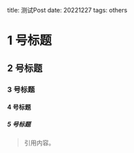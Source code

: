 

title: 测试Post
date: 20221227
tags: others

# 1 号标题

## 2 号标题

### 3 号标题

#### 4 号标题

##### 5 号标题



> 引用内容。



